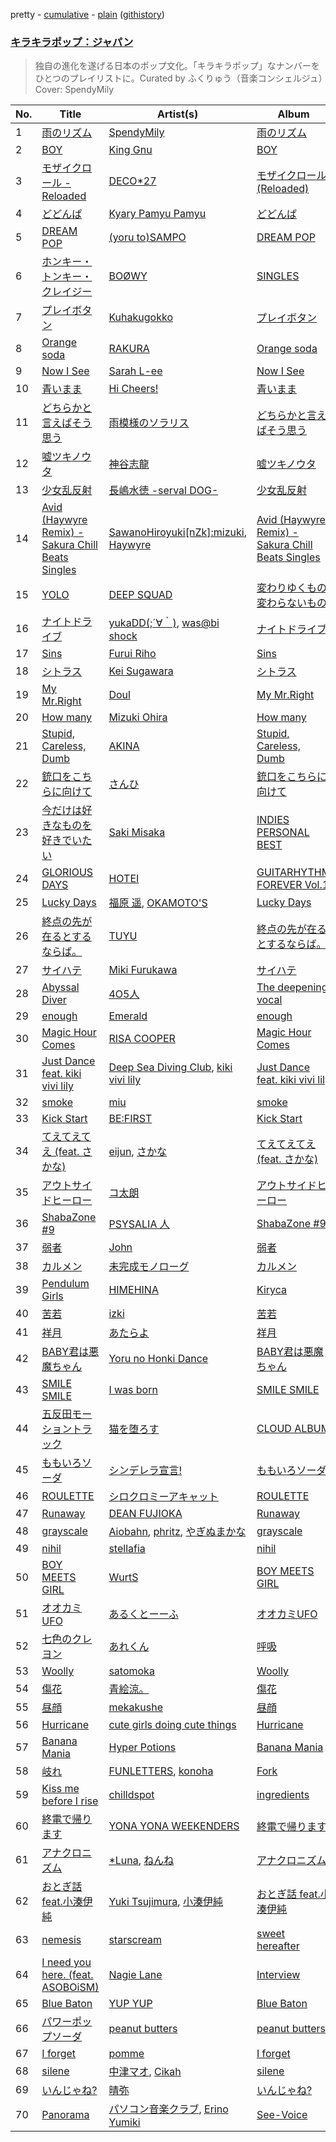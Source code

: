 pretty - [cumulative](/playlists/cumulative/37i9dQZF1DWVlypmfyCIGr.md) - [plain](/playlists/plain/37i9dQZF1DWVlypmfyCIGr) ([githistory](https://github.githistory.xyz/mackorone/spotify-playlist-archive/blob/main/playlists/plain/37i9dQZF1DWVlypmfyCIGr))

### [キラキラポップ：ジャパン](https://open.spotify.com/playlist/37i9dQZF1DWVlypmfyCIGr)

> 独自の進化を遂げる日本のポップ文化。「キラキラポップ」なナンバーをひとつのプレイリストに。Curated by ふくりゅう（音楽コンシェルジュ）Cover:  SpendyMily

| No. | Title | Artist(s) | Album | Length |
|---|---|---|---|---|
| 1 | [雨のリズム](https://open.spotify.com/track/45mxfJqrMXYqUz0WAriWSc) | [SpendyMily](https://open.spotify.com/artist/5yJWbZhLyZZa6u3yi0mcY0) | [雨のリズム](https://open.spotify.com/album/021YTv44aaDQPze9pz78Rp) | 4:14 |
| 2 | [BOY](https://open.spotify.com/track/3oQaOjaIYPsnJbGNzXcIID) | [King Gnu](https://open.spotify.com/artist/6wxfx1yhyqjCPYwwxJktR2) | [BOY](https://open.spotify.com/album/2uBF1lnflUJBHLGvg2rEyI) | 3:51 |
| 3 | [モザイクロール - Reloaded](https://open.spotify.com/track/6RZ6vRkRLb67cRZwmpASK7) | [DECO*27](https://open.spotify.com/artist/7kZTWx6cRLc0TSRPq1XBMP) | [モザイクロール (Reloaded)](https://open.spotify.com/album/0IqvfTqhzqxXedzXgq07Oq) | 2:40 |
| 4 | [どどんぱ](https://open.spotify.com/track/3LX5UpPj2DaXQSCal28VA7) | [Kyary Pamyu Pamyu](https://open.spotify.com/artist/7Gh6fW49xfXLP8DTWaLVJP) | [どどんぱ](https://open.spotify.com/album/2Jir0fTzPlLYaqRUMgEId9) | 4:37 |
| 5 | [DREAM POP](https://open.spotify.com/track/0nr4NNpakLlQzFG8n9nWhf) | [(yoru to)SAMPO](https://open.spotify.com/artist/3LAWK80zCJtDxXGBa0BB1n) | [DREAM POP](https://open.spotify.com/album/702G3CwRk71yUHNfpZGbpm) | 3:01 |
| 6 | [ホンキー・トンキー・クレイジー](https://open.spotify.com/track/25uZTaIiMrSfKJIYq2r52c) | [BOØWY](https://open.spotify.com/artist/0pr3ep0knQaPHEZ2X8niA0) | [SINGLES](https://open.spotify.com/album/6KbDQc1jYv60JEJr4gjVJz) | 3:36 |
| 7 | [プレイボタン](https://open.spotify.com/track/7MQS33QJE5EcAc8tS2u9lm) | [Kuhakugokko](https://open.spotify.com/artist/1t2jU16aGbeRc63vVMf1Zn) | [プレイボタン](https://open.spotify.com/album/1Mc5xbcvT90kzbUmwgAAMC) | 3:30 |
| 8 | [Orange soda](https://open.spotify.com/track/5d9feSzjZKMNIHvYVw8jCA) | [RAKURA](https://open.spotify.com/artist/3voKaAQ6dZPw9gMA7KOTcP) | [Orange soda](https://open.spotify.com/album/0KGf5TaOkvc9o2Uu0XUgBa) | 3:41 |
| 9 | [Now I See](https://open.spotify.com/track/3iBAF141paUgTbVxVlPNfl) | [Sarah L-ee](https://open.spotify.com/artist/0tE6axpcNJvMTeQQj3tgcX) | [Now I See](https://open.spotify.com/album/1btF9yE09HgXOtQUOem1Gg) | 3:30 |
| 10 | [青いまま](https://open.spotify.com/track/2JelI0WGURlYcoDX5gxvU6) | [Hi Cheers!](https://open.spotify.com/artist/3FtZDTzCnJcwj722rHC53o) | [青いまま](https://open.spotify.com/album/4V3LSEEBsNKOKTdAxgTnIs) | 4:23 |
| 11 | [どちらかと言えばそう思う](https://open.spotify.com/track/254gNuGsfRUgnxNK3brnpa) | [雨模様のソラリス](https://open.spotify.com/artist/5fCiDZLyLMqmm94bEl1eYc) | [どちらかと言えばそう思う](https://open.spotify.com/album/17tTAm41CruHzEcB3PEW7t) | 4:00 |
| 12 | [嘘ツキノウタ](https://open.spotify.com/track/56QO0Sq87klMjutZ8gNv3H) | [神谷志龍](https://open.spotify.com/artist/6r2FGDlvtbwwRAnxLhzoaX) | [嘘ツキノウタ](https://open.spotify.com/album/7svnuifGLIlmGWgLf59oZk) | 3:22 |
| 13 | [少女乱反射](https://open.spotify.com/track/2uK0WM1IarGbqrfRPvVLfv) | [長嶋水徳 -serval DOG-](https://open.spotify.com/artist/05EvMrdxDGnUV8SjiLxsKW) | [少女乱反射](https://open.spotify.com/album/04Vkm8xzkKZ85gNyNEm9CN) | 4:00 |
| 14 | [Avid (Haywyre Remix) - Sakura Chill Beats Singles](https://open.spotify.com/track/20hv3iEX2Ehmjt6MFK8RA1) | [SawanoHiroyuki[nZk]:mizuki](https://open.spotify.com/artist/3QWtKCUakFDZoosqTReaRS), [Haywyre](https://open.spotify.com/artist/7aUSp5cOZlwEtd5zPC795k) | [Avid (Haywyre Remix) - Sakura Chill Beats Singles](https://open.spotify.com/album/7wLF2qD0C13O5JxywzLtTB) | 3:38 |
| 15 | [YOLO](https://open.spotify.com/track/6ggauSzPCyIwARizpoUH0e) | [DEEP SQUAD](https://open.spotify.com/artist/0WpLxs7gzssD1jMPdeAjWO) | [変わりゆくもの変わらないもの](https://open.spotify.com/album/79v52FXORg7cW9XQQCIQK0) | 4:23 |
| 16 | [ナイトドライブ](https://open.spotify.com/track/6ZBFeY13nAPGK3kHWqWQRw) | [yukaDD(;´∀｀)](https://open.spotify.com/artist/5AfbFgeqRYOGZbu3lYtZLe), [was@bi shock](https://open.spotify.com/artist/5ztp9ZNHZtl7nWs8h5hQHK) | [ナイトドライブ](https://open.spotify.com/album/3f5hpxx3a324W1t3G8tnUY) | 3:16 |
| 17 | [Sins](https://open.spotify.com/track/1aVjjQteyKCFOpHYieRDd1) | [Furui Riho](https://open.spotify.com/artist/6OgsusVzVrkzCvbXpv6GWh) | [Sins](https://open.spotify.com/album/6WcCS6Hi9nbSRpdYhJBSxS) | 4:01 |
| 18 | [シトラス](https://open.spotify.com/track/3E7EqKi9z8dRoWUame2a88) | [Kei Sugawara](https://open.spotify.com/artist/7xlTOxmnztZVNgoPlMV6YS) | [シトラス](https://open.spotify.com/album/7w8SJy9LxvERNlDtuFulId) | 3:10 |
| 19 | [My Mr.Right](https://open.spotify.com/track/7jg3UyQr4zJdiBcjrXN0rd) | [Doul](https://open.spotify.com/artist/6iCB8Oh5qNCfMM6Bjn3bOf) | [My Mr.Right](https://open.spotify.com/album/77R5JWquBVS0tqeB2J0pG9) | 3:26 |
| 20 | [How many](https://open.spotify.com/track/7CmtawzgtZW0iz0liC3F34) | [Mizuki Ohira](https://open.spotify.com/artist/5rNUVqgzCi4FX47RY8n9cx) | [How many](https://open.spotify.com/album/4tVyhqGUAQARU5NsQ7AAXC) | 4:04 |
| 21 | [Stupid, Careless, Dumb](https://open.spotify.com/track/4mUDOrgzVx133cTKWPHIPH) | [AKINA](https://open.spotify.com/artist/2TZ7ekdDqO8AaRC6YTsTcC) | [Stupid, Careless, Dumb](https://open.spotify.com/album/64h1zK4KpDtkORonCdanhC) | 3:53 |
| 22 | [銃口をこちらに向けて](https://open.spotify.com/track/7GzZsxf9J58UfldRY23OgN) | [さんひ](https://open.spotify.com/artist/4idudB1HgSIESccE67FbNf) | [銃口をこちらに向けて](https://open.spotify.com/album/0LZodbYRVVSW6VNnqTzi9m) | 3:14 |
| 23 | [今だけは好きなものを好きでいたい](https://open.spotify.com/track/38ZgRuhA6Hit8vVPtbljv9) | [Saki Misaka](https://open.spotify.com/artist/3p6qvvJztwO1uCSnUSnpIC) | [INDIES PERSONAL BEST](https://open.spotify.com/album/2xxKXgeEtfQRFkegpokOoI) | 3:35 |
| 24 | [GLORIOUS DAYS](https://open.spotify.com/track/1VSlsPqtlbAdLs0fCsyvCe) | [HOTEI](https://open.spotify.com/artist/4cShXyYZpvnVZYeE3Oukns) | [GUITARHYTHM FOREVER Vol.1](https://open.spotify.com/album/0DRuq7aLSmOm5JKYYyS4OC) | 3:21 |
| 25 | [Lucky Days](https://open.spotify.com/track/0Ru8fmxLWjvpMwFuVZ6cYU) | [福原 遥](https://open.spotify.com/artist/1Iemsg3wz7BPY2ZEQ9lKRc), [OKAMOTO'S](https://open.spotify.com/artist/3X1afU2VL6MV0AJacARH7T) | [Lucky Days](https://open.spotify.com/album/2OoO1VK1Ukap8wNoVWXnvL) | 3:52 |
| 26 | [終点の先が在るとするならば。](https://open.spotify.com/track/7m7mbEAc02K0sz3mJcMAnF) | [TUYU](https://open.spotify.com/artist/0PHf0oiic0xAnCrRuLTtHl) | [終点の先が在るとするならば。](https://open.spotify.com/album/6Y4A1BfZ9kLMrr3w4BAWfV) | 2:59 |
| 27 | [サイハテ](https://open.spotify.com/track/0wUDCoCMNWWfpCb9OHIG7n) | [Miki Furukawa](https://open.spotify.com/artist/7llkcKLogiCHglx5piErJk) | [サイハテ](https://open.spotify.com/album/2fSxxrytdlzqnA0O552ccl) | 4:01 |
| 28 | [Abyssal Diver](https://open.spotify.com/track/3SgDCfxJnKJDAohIWwJK6x) | [4O5人](https://open.spotify.com/artist/6Lw9LhskQoyW3p14m5gk4M) | [The deepening vocal](https://open.spotify.com/album/3BnHzOdmS3gKv9ORSiomB6) | 1:51 |
| 29 | [enough](https://open.spotify.com/track/0pfAanhCBM7nojn0ePAA3M) | [Emerald](https://open.spotify.com/artist/1d7tus0MFvl8SEin6MIRAs) | [enough](https://open.spotify.com/album/7D3xyt32oJZM7bOnkTnYqI) | 4:42 |
| 30 | [Magic Hour Comes](https://open.spotify.com/track/1NGx4RF1pjpwdflHUMWrk0) | [RISA COOPER](https://open.spotify.com/artist/3RAQoYKbd8lVjSg3Fr5EH5) | [Magic Hour Comes](https://open.spotify.com/album/4uLXfEcX5lRC5sD9wCIyss) | 4:31 |
| 31 | [Just Dance feat. kiki vivi lily](https://open.spotify.com/track/4pfW4B0jCwpglJNuAdDSF7) | [Deep Sea Diving Club](https://open.spotify.com/artist/06kwmmM4VcnrOdBM25pREY), [kiki vivi lily](https://open.spotify.com/artist/5D21ZneiMBeuS22kVg2sxE) | [Just Dance feat. kiki vivi lily](https://open.spotify.com/album/2atHIaXcamcev3vKYPNYug) | 4:28 |
| 32 | [smoke](https://open.spotify.com/track/2GqKExHWhQKijOgvbNP7LZ) | [miu](https://open.spotify.com/artist/2QMEcA2HhzcfJX2eZLEEyp) | [smoke](https://open.spotify.com/album/7HiB86P8fuWV0qC8vD6Ma9) | 3:40 |
| 33 | [Kick Start](https://open.spotify.com/track/117quLEpL8CQIAhjF3u0G9) | [BE:FIRST](https://open.spotify.com/artist/4wCW8kZ8LL7QIdcE8EOKPP) | [Kick Start](https://open.spotify.com/album/4Ef5gc7IHfvxwW6vQOvi7i) | 2:59 |
| 34 | [てえてえてえ (feat. さかな)](https://open.spotify.com/track/5eH4R1KF4tQP2lMuvlzXOh) | [eijun](https://open.spotify.com/artist/3fZEXtz36reclpIaZpu1Bx), [さかな](https://open.spotify.com/artist/2qZxj23rfIjWxd4PCqlW3q) | [てえてえてえ (feat. さかな)](https://open.spotify.com/album/3mnByPlymBZctRjjiQxYdD) | 3:11 |
| 35 | [アウトサイドヒーロー](https://open.spotify.com/track/4bIoc7SqUQ9ShHPvcqzMm7) | [コ太朗](https://open.spotify.com/artist/1YWskMEVxD7XC3qFD8ROlj) | [アウトサイドヒーロー](https://open.spotify.com/album/6oJzpC4Vt1ckhirCfT0taJ) | 4:03 |
| 36 | [ShabaZone #9](https://open.spotify.com/track/3d1S7bxNeOvCizR0d0OSkH) | [PSYSALIA 人](https://open.spotify.com/artist/7gr0VPqle1i7SZ4FToXxpy) | [ShabaZone #9](https://open.spotify.com/album/0r7ypQCSNwMJMcDq1EQINS) | 2:37 |
| 37 | [弱者](https://open.spotify.com/track/7jji86EPtbXh78Bd3r9kfn) | [John](https://open.spotify.com/artist/2FkyWQImfwhuhSrsG8ZZ4k) | [弱者](https://open.spotify.com/album/2AhMfwzZXxAT4wNXRx2YT5) | 3:29 |
| 38 | [カルメン](https://open.spotify.com/track/2trg5QP7LvutSwDmApo7JN) | [未完成モノローグ](https://open.spotify.com/artist/26QVC80GmRRg4EbeTHs3H3) | [カルメン](https://open.spotify.com/album/2dExwUIiMTzFb2by9bnWmY) | 2:27 |
| 39 | [Pendulum Girls](https://open.spotify.com/track/143D6kOyMJglgMxfiumXmF) | [HIMEHINA](https://open.spotify.com/artist/5OBmR4AY53SS26qHZ4uwnq) | [Kiryca](https://open.spotify.com/album/2VTGEBGefwjB3w3pJmn8Oe) | 3:49 |
| 40 | [苦若](https://open.spotify.com/track/7MvEthpcwHPHY4BOh5VWlo) | [izki](https://open.spotify.com/artist/6KKaRJoj0AhflDnCcOc5pj) | [苦若](https://open.spotify.com/album/1nBaSOBUELGo2U4I23OYYm) | 2:30 |
| 41 | [祥月](https://open.spotify.com/track/7pw4Ae2KKbwo86OPbrm7i8) | [あたらよ](https://open.spotify.com/artist/2yRnjWtHzmDELwYaUiX0Yh) | [祥月](https://open.spotify.com/album/65J8BQK0PRT8qmqZdz53Hz) | 4:17 |
| 42 | [BABY君は悪魔ちゃん](https://open.spotify.com/track/2yFuv64NbzDUGkLUZRub6C) | [Yoru no Honki Dance](https://open.spotify.com/artist/5gDlbvRoryrIwpovz6jhua) | [BABY君は悪魔ちゃん](https://open.spotify.com/album/4GOOHBclQq43EhYVHgTeH4) | 4:02 |
| 43 | [SMILE SMILE](https://open.spotify.com/track/7INLt39uwqsGEicnEEU9XR) | [I was born](https://open.spotify.com/artist/06mhRcKAyG22X6wKdMhUhv) | [SMILE SMILE](https://open.spotify.com/album/0hRPFKSfS5mYniadWSBdys) | 3:05 |
| 44 | [五反田モーショントラック](https://open.spotify.com/track/697KvpWU8Z1JvsevwrFjuz) | [猫を堕ろす](https://open.spotify.com/artist/6xP1sUJokUpVorTCSpfI1Q) | [CLOUD ALBUM](https://open.spotify.com/album/5Eom7V45MvRbM55WUnpBCW) | 3:39 |
| 45 | [ももいろソーダ](https://open.spotify.com/track/0ki1J45QeLkshURu9lCI89) | [シンデレラ宣言!](https://open.spotify.com/artist/0vvlbZPdXpwBFoxAMCjlVk) | [ももいろソーダ](https://open.spotify.com/album/5bn4cgiDenwYT9VE1e4YTy) | 4:36 |
| 46 | [ROULETTE](https://open.spotify.com/track/2hbZTqTQOBMmsRj5l1nHTj) | [シロクロミーアキャット](https://open.spotify.com/artist/1Df09q3nInMTxbmnre927z) | [ROULETTE](https://open.spotify.com/album/0lKKXSkqSa9s1hELFmo3iP) | 2:38 |
| 47 | [Runaway](https://open.spotify.com/track/4zJx6iKSgcHQyaNiSseaZT) | [DEAN FUJIOKA](https://open.spotify.com/artist/59m6Auk4r76d16XDpOznCY) | [Runaway](https://open.spotify.com/album/5xnHktuslWXlsD78Gh1K4w) | 3:42 |
| 48 | [grayscale](https://open.spotify.com/track/7bDVv5WI1ZPJOVNtJvqmYb) | [Aiobahn](https://open.spotify.com/artist/3AMFQZ3Tt549kShRG2IBYT), [phritz](https://open.spotify.com/artist/4pVTHC0fGP57HJ7Wy6cbtt), [やぎぬまかな](https://open.spotify.com/artist/0hvNcP9hMHLy8Mz7cX6AsI) | [grayscale](https://open.spotify.com/album/6cdgPkXMC2CcgkNjEQ1VfN) | 5:26 |
| 49 | [nihil](https://open.spotify.com/track/47fiDFcibB0bGSFqxJwrN1) | [stellafia](https://open.spotify.com/artist/4SiWD9hBt7DwgaxAfdbIZi) | [nihil](https://open.spotify.com/album/25OUQCo5AYeaExMfzgkQVQ) | 2:58 |
| 50 | [BOY MEETS GIRL](https://open.spotify.com/track/7MG5Am91TALQlFJTNiARq5) | [WurtS](https://open.spotify.com/artist/6oued35Hkg7GIEXqVfBrQK) | [BOY MEETS GIRL](https://open.spotify.com/album/2eMf4O2TqNoiasyvyDVSx4) | 2:59 |
| 51 | [オオカミUFO](https://open.spotify.com/track/5nHas2PL6XBUELkk3y5Mcl) | [あるくとーーふ](https://open.spotify.com/artist/5MWrOG9C4xK1wPeH6Wk36W) | [オオカミUFO](https://open.spotify.com/album/6t6aL9pz56RLtS0LY7W325) | 4:05 |
| 52 | [七色のクレヨン](https://open.spotify.com/track/2iSa8HScT2vqY2Zcyu612W) | [あれくん](https://open.spotify.com/artist/7voEy17zvlQojgmQYUlKDK) | [呼吸](https://open.spotify.com/album/0ZGaYxBK9e7j2tkORYEChu) | 4:26 |
| 53 | [Woolly](https://open.spotify.com/track/5fqq7HOGNSRjc9CSwkwhDk) | [satomoka](https://open.spotify.com/artist/0yFTQM79Y12E6J6aOPRoZg) | [Woolly](https://open.spotify.com/album/38f696Nby5Tqqwq3Cg8VNx) | 4:22 |
| 54 | [傷花](https://open.spotify.com/track/5xdN1vbL463uAcFXodhp1u) | [青絵涼。](https://open.spotify.com/artist/0G68m8qSQQmczxFHZE8crB) | [傷花](https://open.spotify.com/album/56zHzmiBBtYFfjCP02AJXT) | 3:26 |
| 55 | [昼顔](https://open.spotify.com/track/18CMNQlxXAAdNCUtHrLAnx) | [mekakushe](https://open.spotify.com/artist/0CWyD7hgBLQ7dIUGEDkAWz) | [昼顔](https://open.spotify.com/album/2VtCxv5fHLtWHkeExk9G44) | 3:24 |
| 56 | [Hurricane](https://open.spotify.com/track/0uDKsOhJbbpjf5WCImZMlN) | [cute girls doing cute things](https://open.spotify.com/artist/7a0SE5n7aPUDD3OlAg0hly) | [Hurricane](https://open.spotify.com/album/4IxEnda8wPUhIrCIJMrhHC) | 3:42 |
| 57 | [Banana Mania](https://open.spotify.com/track/0dy7otQwm3u7CZh7qAnZu4) | [Hyper Potions](https://open.spotify.com/artist/1KkjjsBwGqU2YjS9OIucZV) | [Banana Mania](https://open.spotify.com/album/4TmruNLpWJmcrBCT1jKvTs) | 1:40 |
| 58 | [岐れ](https://open.spotify.com/track/7ofEIB53AkbFEtaTcCFviv) | [FUNLETTERS](https://open.spotify.com/artist/6mu0jFkEwoXOyN09RjRCBO), [konoha](https://open.spotify.com/artist/3hPOH8Gsb2D6gUY0fp6uTa) | [Fork](https://open.spotify.com/album/4U7sTOd2SRe7mb8mONlm1p) | 3:37 |
| 59 | [Kiss me before I rise](https://open.spotify.com/track/3Hl6OfLcfnLmAV5hOZd9uA) | [chilldspot](https://open.spotify.com/artist/4uJKSLGvdvinobijrcfKw4) | [ingredients](https://open.spotify.com/album/6zxpjA1B7uP84reP3udGXm) | 3:47 |
| 60 | [終電で帰ります](https://open.spotify.com/track/6D7eSKejjPAow87gnqH3YM) | [YONA YONA WEEKENDERS](https://open.spotify.com/artist/6DvqAr90Cw6sbEt4Iu6KDR) | [終電で帰ります](https://open.spotify.com/album/4ja62FoYYdfe7Ioao9A9Rr) | 4:04 |
| 61 | [アナクロニズム](https://open.spotify.com/track/24GYR6PqTi5zMy2DJXpKPw) | [*Luna](https://open.spotify.com/artist/4vwJe968gHHZzL0or0gSZA), [ねんね](https://open.spotify.com/artist/6N4L6jhhiQKd4ZPWKxbXFL) | [アナクロニズム](https://open.spotify.com/album/5vpXNx8rNnCnNy6JK64Kne) | 4:31 |
| 62 | [おとぎ話 feat.小湊伊純](https://open.spotify.com/track/38k4gzUCFjfabMu6IdgyVZ) | [Yuki Tsujimura](https://open.spotify.com/artist/2usd39DBTQFC0bzU8vVlAA), [小湊伊純](https://open.spotify.com/artist/2fwSZV9BB59LLW9U5WaI56) | [おとぎ話 feat.小湊伊純](https://open.spotify.com/album/1hxJ1VXOiVVKUDvqU7Ikzj) | 4:08 |
| 63 | [nemesis](https://open.spotify.com/track/687nVs62A0nWIaCI1rLFIP) | [starscream](https://open.spotify.com/artist/7x6pfi5OKJe9fKBgY0gT87) | [sweet hereafter](https://open.spotify.com/album/6N5SW6hdnq1mH7tWCjjkq7) | 2:57 |
| 64 | [I need you here. (feat. ASOBOiSM)](https://open.spotify.com/track/4DTBaP0Ck9IbRJentE23g7) | [Nagie Lane](https://open.spotify.com/artist/1NSPGP2G2k6pZFFZERvOwC) | [Interview](https://open.spotify.com/album/1isDHhy7rAbuE9koc6P3G1) | 3:28 |
| 65 | [Blue Baton](https://open.spotify.com/track/1K63pba4L1zKzReIGgAIPs) | [YUP YUP](https://open.spotify.com/artist/7p8umPyCh6ymaJCphOxbLE) | [Blue Baton](https://open.spotify.com/album/209ba3dFoldrGoje7vzPFM) | 2:45 |
| 66 | [パワーポップソーダ](https://open.spotify.com/track/6xAPTvIYnNL7wKXsfZRSyS) | [peanut butters](https://open.spotify.com/artist/54hEgY8Ut3i0OriX1fELbP) | [peanut butters](https://open.spotify.com/album/4A0DfA72xBIkmtlwgAWQk7) | 3:31 |
| 67 | [I forget](https://open.spotify.com/track/4Pn3UvmZYHVe9sj71Y6PJl) | [pomme](https://open.spotify.com/artist/2Gd7hf7YM1HYmVKRfA9f50) | [I forget](https://open.spotify.com/album/5hxHPDPf93kwagXuEUrpdA) | 3:09 |
| 68 | [silene](https://open.spotify.com/track/48NHQkkbr4tpyibajHju6g) | [中津マオ](https://open.spotify.com/artist/1C6xYZoXgvrFCZbUW2UkpO), [Cikah](https://open.spotify.com/artist/3oyBYR3m8NUskequJCEbpV) | [silene](https://open.spotify.com/album/79LL9XF1xHI65cwETj0Oay) | 4:00 |
| 69 | [いんじゃね?](https://open.spotify.com/track/3dlRiz4WBHAALRC1gKT22i) | [晴弥](https://open.spotify.com/artist/1rpwbyacKVTsCLGApG5ugd) | [いんじゃね?](https://open.spotify.com/album/3GL3XLvuY01AKvonPFY4gU) | 3:29 |
| 70 | [Panorama](https://open.spotify.com/track/5if2zb6VBOFIVTpME9hyQg) | [パソコン音楽クラブ](https://open.spotify.com/artist/5FiN9o11xTdr071qwSHyye), [Erino Yumiki](https://open.spotify.com/artist/5r1ISfsb72y0v1pmnaHpW2) | [See-Voice](https://open.spotify.com/album/0a75zOogyDGl7bwfmSdyHn) | 5:10 |